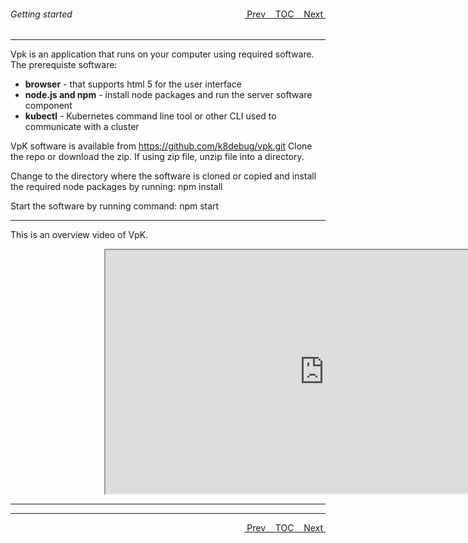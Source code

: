 <topicKey gettingstarted/>
<topicBack id="topicNext" link="generalusage"/>
<topicNext id="topicBack" link="toc"/>

<a style="float: right;" href="javascript:docNextTopic()">&nbsp;&nbsp;Next&nbsp;<i class="fas fa-lg fa-arrow-right"></i></a>
<a style="float: right;" href="javascript:docNextTopic('toc')">&nbsp;&nbsp;TOC&nbsp;&nbsp;</a>
<a style="float: right;" href="javascript:docPrevTopic()"><i class="fas fa-lg fa-arrow-left"></i>&nbsp;Prev&nbsp;&nbsp;</a>

###### Getting started
---

Vpk is an application that runs on your computer using required software. The prerequiste software:

- __browser__ - that supports html 5 for the user interface 
- __node.js and npm__ - install node packages and run the server software component 
- __kubectl__ - Kubernetes command line tool or other CLI used to communicate with a cluster 


VpK software is available from https://github.com/k8debug/vpk.git Clone the repo or download the zip.  If using zip file, unzip file into a directory.

Change to the directory where the software is cloned or copied and install the required node packages by running: npm install

Start the software by running command: npm start

---

This is an overview video of VpK.  

<div style="margin-left: 150px;">
    <iframe width="700" height="390" src="https://www.youtube.com/embed/xYWIyCwp99Y">
    </iframe>
</div>

---


---

<a style="float: right;" href="javascript:docNextTopic()">&nbsp;&nbsp;Next&nbsp;<i class="fas fa-lg fa-arrow-right"></i></a>
<a style="float: right;" href="javascript:docNextTopic('toc')">&nbsp;&nbsp;TOC&nbsp;&nbsp;</a>
<a style="float: right;" href="javascript:docPrevTopic()"><i class="fas fa-lg fa-arrow-left"></i>&nbsp;Prev&nbsp;&nbsp;</a>

